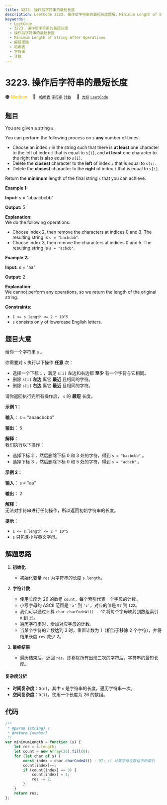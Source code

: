```yaml
---
title: 3223. 操作后字符串的最短长度
description: LeetCode 3223. 操作后字符串的最短长度题解，Minimum Length of String After Operations，包含解题思路、复杂度分析以及完整的 JavaScript 代码实现。
keywords:
  - LeetCode
  - 3223. 操作后字符串的最短长度
  - 操作后字符串的最短长度
  - Minimum Length of String After Operations
  - 解题思路
  - 哈希表
  - 字符串
  - 计数
---
```


# 3223. 操作后字符串的最短长度

🟠 <font color=#ffb800>Medium</font>&emsp; 🔖&ensp; [`哈希表`](/tag/hash-table.md) [`字符串`](/tag/string.md) [`计数`](/tag/counting.md)&emsp; 🔗&ensp;[`力扣`](https://leetcode.cn/problems/minimum-length-of-string-after-operations) [`LeetCode`](https://leetcode.com/problems/minimum-length-of-string-after-operations)

## 题目

You are given a string `s`.

You can perform the following process on `s` **any** number of times:

- Choose an index `i` in the string such that there is **at least** one character to the left of index `i` that is equal to `s[i]`, and **at least** one character to the right that is also equal to `s[i]`.
- Delete the **closest** character to the **left** of index `i` that is equal to `s[i]`.
- Delete the **closest** character to the **right** of index `i` that is equal to `s[i]`.

Return the **minimum** length of the final string `s` that you can achieve.

**Example 1:**

**Input:** s = "abaacbcbb"

**Output:** 5

**Explanation:**  
We do the following operations:

- Choose index 2, then remove the characters at indices 0 and 3. The resulting string is `s = "bacbcbb"`.
- Choose index 3, then remove the characters at indices 0 and 5. The resulting string is `s = "acbcb"`.

**Example 2:**

**Input:** s = "aa"

**Output:** 2

**Explanation:**  
We cannot perform any operations, so we return the length of the original
string.

**Constraints:**

- `1 <= s.length <= 2 * 10^5`
- `s` consists only of lowercase English letters.

## 题目大意

给你一个字符串 `s` 。

你需要对 `s` 执行以下操作 **任意** 次：

- 选择一个下标 `i` ，满足 `s[i]` 左边和右边都 **至少** 有一个字符与它相同。
- 删除 `s[i]` **左边** 离它 **最近** 且相同的字符。
- 删除 `s[i]` **右边** 离它 **最近** 且相同的字符。

请你返回执行完所有操作后， `s` 的 **最短** 长度。

**示例 1：**

**输入：** s = "abaacbcbb"

**输出：** 5

**解释：**  
我们执行以下操作：

- 选择下标 2 ，然后删除下标 0 和 3 处的字符，得到 `s = "bacbcbb"` 。
- 选择下标 3 ，然后删除下标 0 和 5 处的字符，得到 `s = "acbcb"` 。

**示例 2：**

**输入：** s = "aa"

**输出：** 2

**解释：**  
无法对字符串进行任何操作，所以返回初始字符串的长度。

**提示：**

- `1 <= s.length <= 2 * 10^5`
- `s` 只包含小写英文字母。

## 解题思路

1. **初始化**

   - 初始化变量 `res` 为字符串的长度 `s.length`。

2. **字符计数**

   - 使用长度为 26 的数组 `count`，每个索引代表一个字母的计数。
   - 小写字母的 ASCII 范围是 `'a'` 到 `'z'`，对应的值是 `97` 到 `122`。
   - 我们可以通过计算 `char.charCodeAt() - 97` 将每个字母映射到数组索引 `0` 到 `25`。
   - 遍历字符串时，增加对应字母的计数。
   - 当某个字符的计数达到 3 时，重置计数为 1（相当于移除 2 个字符），并将结果长度 `res` 减少 2。

3. **最终结果**
   - 遍历结束后，返回 `res`，即移除所有出现三次的字符后，字符串的最短长度。

#### 复杂度分析

- **时间复杂度**：`O(n)`，其中 `n` 是字符串的长度，遍历字符串一次。
- **空间复杂度**：`O(1)`，使用一个长度为 26 的数组。

## 代码

```javascript
/**
 * @param {string} s
 * @return {number}
 */
var minimumLength = function (s) {
	let res = s.length;
	let count = new Array(26).fill(0);
	for (let char of s) {
		const index = char.charCodeAt() - 97; // 计算字母在数组中的索引
		count[index]++;
		if (count[index] == 3) {
			count[index] = 1;
			res -= 2;
		}
	}
	return res;
};
```
